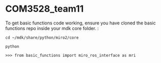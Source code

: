 # COM3528_team11

To get basic functions code working, ensure you have cloned the basic functions repo inside your mdk core folder. : 
```
cd ~/mdk/share/python/miro2/core

python

>>> from basic_functions import miro_ros_interface as mri

```

